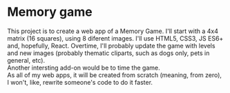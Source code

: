 # Memory game

This project is to create a web app of a Memory Game. I'll start with a 4x4 matrix (16 squares), using 8 diferent images.
I'll use HTML5, CSS3, JS ES6+ and, hopefully, React. 
Overtime, I'll probably update the game with levels and new images (probably thematic cliparts, such as dogs only, pets in general, etc).<br>
Another intersting add-on would be to time the game.<br>
As all of my web apps, it will be created from scratch (meaning, from zero), I won't, like, rewrite someone's code to do it faster.
